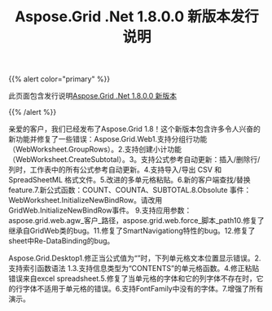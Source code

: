 ﻿---
title: Aspose.Grid .Net 1.8.0.0 新版本发行说明
type: docs
weight: 130
url: /zh/net/aspose-grid-net-1-8-0-0-new-release-release-notes/
---
{{% alert color="primary" %}} 

此页面包含发行说明[Aspose.Grid .Net 1.8.0.0 新版本](https://downloads.aspose.com/cells/net/new-releases/aspose.grid-.net-1.8.0.0-new-release/)

{{% /alert %}} 

亲爱的客户，我们已经发布了Aspose.Grid 1.8！这个新版本包含许多令人兴奋的新功能并修复了一些错误：Aspose.Grid.Web1.支持分组行功能（WebWorksheet.GroupRows）。2.支持创建小计功能（WebWorksheet.CreateSubtotal）。3。支持公式参考自动更新：插入/删除行/列时，工作表中的所有公式参考自动更新。4.支持导入/导出 CSV 和 SpreadSheetML 格式文件。5.改进的多单元格粘贴。6.新的客户端查找/替换 feature.7.新公式函数：COUNT、COUNTA、SUBTOTAL.8.Obsolute 事件：WebWorksheet.InitializeNewBindRow。请改用GridWeb.InitializeNewBindRow事件。 9.支持应用参数：aspose.grid.web.agw_客户_路径，aspose.grid.web.force_脚本_path10.修复了继承自GridWeb类的bug。11.修复了SmartNavigationg特性的bug。12.修复了sheet中Re-DataBinding的bug。

Aspose.Grid.Desktop1.修正当公式值为“”时，下列单元格文本位置显示错误。2.支持索引函数语法 1.3.支持信息类型为“CONTENTS”的单元格函数。4.修正粘贴错误来自excel spreadsheet.5.修复了当单元格的字体和它的列字体不存在时，它的行字体不适用于单元格的错误。6.支持FontFamily中没有的字体。7.增强了所有演示。
